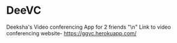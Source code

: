 # DeeVC
Deeksha's Video conferencing App for 2 friends "\n"
Link to video conferencing website- https://ggvc.herokuapp.com/
